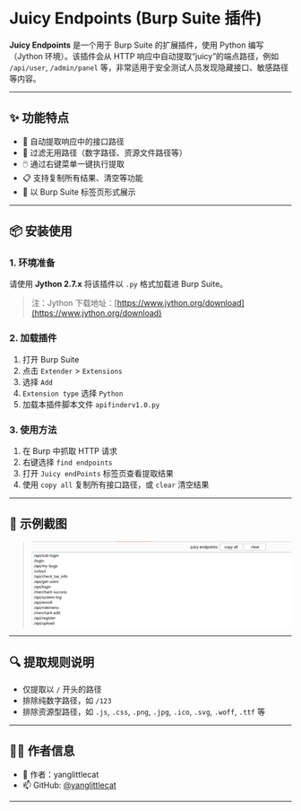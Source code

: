 # Juicy Endpoints (Burp Suite 插件)

**Juicy Endpoints** 是一个用于 Burp Suite 的扩展插件，使用 Python 编写（Jython 环境）。该插件会从 HTTP 响应中自动提取“juicy”的端点路径，例如 `/api/user`, `/admin/panel` 等，非常适用于安全测试人员发现隐藏接口、敏感路径等内容。

---

## ✨ 功能特点

- 🚀 自动提取响应中的接口路径
- 🧠 过滤无用路径（数字路径、资源文件路径等）
- 🖱️ 通过右键菜单一键执行提取
- 📋 支持复制所有结果、清空等功能
- 📌 以 Burp Suite 标签页形式展示

---

## 📦 安装使用

### 1. 环境准备
请使用 **Jython 2.7.x** 将该插件以 `.py` 格式加载进 Burp Suite。

> 注：Jython 下载地址：[https://www.jython.org/download](https://www.jython.org/download)

### 2. 加载插件

1. 打开 Burp Suite
2. 点击 `Extender` > `Extensions`
3. 选择 `Add`
4. `Extension type` 选择 `Python`
5. 加载本插件脚本文件 `apifinderv1.0.py`

### 3. 使用方法

1. 在 Burp 中抓取 HTTP 请求
2. 右键选择 `find endpoints`
3. 打开 `Juicy endPoints` 标签页查看提取结果
4. 使用 `copy all` 复制所有接口路径，或 `clear` 清空结果

---

## 📖 示例截图

> ![插件效果图](https://github.com/yanglittlecat/apifinder/blob/master/screenshot.jpg)


---

## 🔍 提取规则说明

- 仅提取以 `/` 开头的路径
- 排除纯数字路径，如 `/123`
- 排除资源型路径，如 `.js`, `.css`, `.png`, `.jpg`, `.ico`, `.svg`, `.woff`, `.ttf` 等

---

## 👨‍💻 作者信息

- 👤 作者：yanglittlecat
- 📫 GitHub: [@yanglittlecat](https://github.com/yanglittlecat)

---


